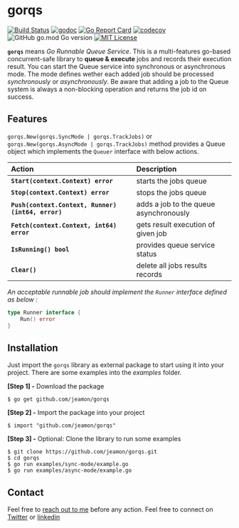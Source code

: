 # gorqs

[![Build Status](https://github.com/jeamon/gorqs/actions/workflows/tests.yml/badge.svg?branch=main)](https://github.com/jeamon/gorqs/actions)
[![godoc](https://godoc.org/github.com/jeamon/gorqs?status.svg)](https://godoc.org/github.com/jeamon/gorqs)
[![Go Report Card](https://goreportcard.com/badge/github.com/jeamon/gorqs)](https://goreportcard.com/report/github.com/jeamon/gorqs)
[![codecov](https://codecov.io/gh/jeamon/gorqs/graph/badge.svg?token=AKQ6PV9N90)](https://codecov.io/gh/jeamon/gorqs)
![GitHub go.mod Go version](https://img.shields.io/github/go-mod/go-version/jeamon/gorqs)
[![MIT License](https://img.shields.io/github/license/jeamon/gorqs)](https://github.com/jeamon/gorqs/blob/main/LICENSE)

**`gorqs`** means *Go Runnable Queue Service*. This is a multi-features go-based concurrent-safe library to **queue & execute** jobs and records their execution result. You can start the Queue service into synchronous or asynchronous mode.
The mode defines wether each added job should be processed *synchronously* or *asynchronously*. Be aware that adding a job to the Queue system is always a non-blocking operation and returns the job id on success. 

## Features

`gorqs.New(gorqs.SyncMode | gorqs.TrackJobs)` or `gorqs.New(gorqs.AsyncMode | gorqs.TrackJobs)` method provides a Queue object which implements the `Queuer` interface with below actions.

| Action | Description |
|:------ | :-------------------------------------- |
| **`Start(context.Context) error`** | starts the jobs queue |
| **`Stop(context.Context) error`** | stops the jobs queue |
| **`Push(context.Context, Runner) (int64, error)`** | adds a job to the queue asynchronously |
| **`Fetch(context.Context, int64) error`** | gets result execution of given job |
| **`IsRunning() bool`** | provides queue service status |
| **`Clear()`** | delete all jobs results records |

*An acceptable runnable job should implement the `Runner` interface defined as below :*

```go
type Runner interface {
	Run() error
}
```

## Installation

Just import the `gorqs` library as external package to start using it into your project. There are some examples into the *examples* folder. 

**[Step 1] -** Download the package

```shell
$ go get github.com/jeamon/gorqs
```


**[Step 2] -** Import the package into your project

```shell
$ import "github.com/jeamon/gorqs"
```


**[Step 3] -** Optional: Clone the library to run some examples

```shell
$ git clone https://github.com/jeamon/gorqs.git
$ cd gorqs
$ go run examples/sync-mode/example.go
$ go run examples/async-mode/example.go
```

## Contact

Feel free to [reach out to me](https://blog.cloudmentor-scale.com/contact) before any action. Feel free to connect on [Twitter](https://twitter.com/jerome_amon) or [linkedin](https://www.linkedin.com/in/jeromeamon/)
